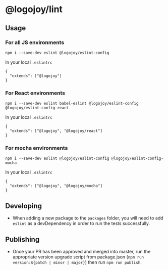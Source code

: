 # @logojoy/lint

## Usage

### For all JS environments
```
npm i --save-dev eslint @logojoy/eslint-config
```

In your local `.eslintrc`

```
{
  "extends": ["@logojoy"]
}
```

### For React environments
```
npm i --save-dev eslint babel-eslint @logojoy/eslint-config @logojoy/eslint-config-react
```

In your local `.eslintrc`

```
{
  "extends": ["@logojoy", "@logojoy/react"]
}
```

### For mocha environments
```
npm i --save-dev eslint @logojoy/eslint-config @logojoy/eslint-config-mocha
```

In your local `.eslintrc`

```
{
  "extends": ["@logojoy", "@logojoy/mocha"]
}
```

## Developing
- When adding a new package to the `packages` folder, you will need to add `eslint` as a devDependency in order to run the tests successfully.

## Publishing
- Once your PR has been approved and merged into master, run the appropriate version upgrade script from package.json (`npm run version:${patch | minor | major}`) then run `npm run publish`.
